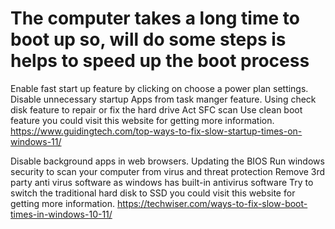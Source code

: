 # The computer takes a long time to boot up so, will do some steps is helps to speed up the boot process 

Enable fast start up feature by clicking on choose a power plan settings.
Disable unnecessary startup Apps from task manger feature.
Using check disk feature to repair or fix the hard drive
Act SFC scan
Use clean boot feature 
you could visit this website for getting more information.
https://www.guidingtech.com/top-ways-to-fix-slow-startup-times-on-windows-11/


Disable background apps in web browsers.
Updating the BIOS
Run windows security to scan your computer from virus and threat protection
Remove 3rd party anti virus software as windows has built-in antivirus software
Try to switch the traditional hard disk to SSD
you could visit this website for getting more information.
https://techwiser.com/ways-to-fix-slow-boot-times-in-windows-10-11/

